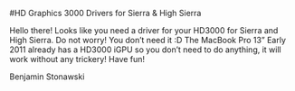 #HD Graphics 3000 Drivers for Sierra & High Sierra


Hello there!
Looks like you need a driver for your HD3000 for Sierra and High Sierra.
Do not worry! You don’t need it :D
The MacBook Pro 13” Early 2011 already has a HD3000 iGPU so you don’t need to do anything, it will work without any trickery!
Have fun!


Benjamin Stonawski
